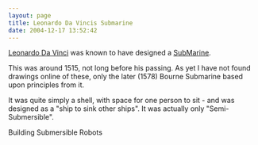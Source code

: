 ```yaml
---
layout: page
title: Leonardo Da Vincis Submarine
date: 2004-12-17 13:52:42
---
```

<p><a href="/wiki/leonardo_da_vinci.html" title="Leonardo Da Vinci">Leonardo Da Vinci</a> was known to have designed a <a href="/wiki/submarine.html" title="SubMarine">SubMarine</a>.
</p>
<p>This was around 1515, not long before his passing. As yet I have not found drawings online of these, only the later (1578) Bourne Submarine based upon principles from it.
</p>
<p>It was quite simply a shell, with space for one person to sit - and was designed as a "ship to sink other ships". It was actually only "Semi-Submersible".
</p>
<p>Building Submersible Robots
</p>
